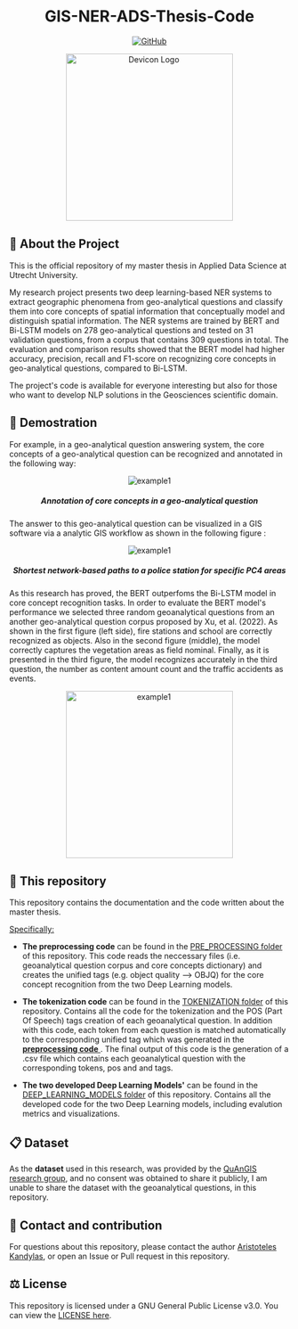 <h1 align="center"> GIS-NER-ADS-Thesis-Code </h1>
<p align="center">
    <a href="/LICENSE">
        <img alt="GitHub" src="https://img.shields.io/badge/License-GPLv3-blue.svg">
    </a>
</p>

<div align="center">
    <a href="/LOGO">
        <img src="https://onekeyresources.milwaukeetool.com/hs-fs/hubfs/GIS-Blog-Header.jpg?width=2309&name=GIS-Blog-Header.jpg" alt="Devicon Logo" height="300" />
    </a>
</div>

## :memo: About the Project
This is the official repository of my master thesis in Applied Data Science at Utrecht University.

My research project presents two deep learning-based NER systems to extract geographic phenomena from geo-analytical questions and classify them into core concepts of spatial information that conceptually model and distinguish spatial information. The NER systems are trained by BERT and Bi-LSTM models on 278 geo-analytical questions and tested on 31 validation questions, from a corpus that contains 309 questions in total. The evaluation and comparison results showed that the BERT model had higher accuracy, precision, recall and F1-score on recognizing core concepts in geo-analytical questions, compared to Bi-LSTM.

The project's code is available for everyone interesting but also for those who want to develop NLP solutions in the Geosciences scientific domain.

## :microscope: Demostration
For example, in a geo-analytical question answering system, the core concepts of a geo-analytical question can be recognized and annotated in the following way:
<p align="center">
<img src="https://user-images.githubusercontent.com/107751800/206797017-61eefa35-82f0-4050-be21-f0c0e852f49f.png" alt="example1"/>
</p>
<h5 align="center"> Annotation of core concepts in a geo-analytical question </h5>

The answer to this geo-analytical question can be visualized in a GIS software via a analytic GIS workflow as shown in the following figure :
<p align="center">
<img src="https://user-images.githubusercontent.com/107751800/206797615-51b13583-72be-4a87-9316-0b0dc0d33b85.png" alt="example1"/>
</p>
<h5 align="center"> Shortest network-based paths to a police station for specific PC4 areas </h5>

As this research has proved, the BERT outperfoms the Bi-LSTM model in core concept recognition tasks. In order to evaluate the BERT model's performance we selected three random geoanalytical questions from an another geo-analytical question corpus proposed by Xu, et al. (2022). As shown in the first figure (left side), fire stations and school are correctly recognized as objects. Also in the second figure (middle), the model correctly captures the vegetation areas as field nominal. Finally, as it is presented in the third figure, the model recognizes accurately in the third question, the number as content amount count and the traffic accidents as events.

<p align="center">
<img src="https://user-images.githubusercontent.com/107751800/206800620-cdbcbfbd-7538-480b-8f5b-a4c04fb3e4e0.png" alt="example1" height="300" />
</p>


## :floppy_disk: This repository
This repository contains the documentation and  the code written about the master thesis.


<ins>Specifically:<ins>

- **The preprocessing code** can be found in the <a href="https://github.com/AristotleKandylas/GIS-NER-ADS-Thesis-Code/blob/main/PRE_PROCESSING" target = "_blank"> PRE_PROCESSING folder</a> of this repository. This code reads the neccessary files (i.e. geoanalytical question corpus and core concepts dictionary) and creates the unified tags (e.g. object quality --> OBJQ) for the core concept recognition from the two Deep Learning models.

- **The tokenization code** can be found in the <a href="https://github.com/AristotleKandylas/GIS-NER-ADS-Thesis-Code/blob/main/TOKENIZATION" target = "_blank"> TOKENIZATION folder</a> of this repository. Contains all the code for the tokenization and the POS (Part Of Speech) tags creation of each geoanalytical question. In addition with this code, each token from each question is matched automatically to the corresponding unified tag which was generated in the <a href="https://github.com/AristotleKandylas/GIS-NER-ADS-Thesis-Code/blob/main/PRE_PROCESSING" target = "_blank"> **preprocessing code** </a>. The final output of this code is the generation of a .csv file which contains each geoanalytical question with the corresponding tokens, pos and and tags. 

- **The two developed Deep Learning Models'** can be found in the <a href="https://github.com/AristotleKandylas/GIS-NER-ADS-Thesis-Code/blob/main/DEEP_LEARNING_MODELS" target = "_blank"> DEEP_LEARNING_MODELS folder</a> of this repository. Contains all the developed code for the two Deep Learning models, including evalution metrics and visualizations.


## :clipboard: **Dataset**

As the **dataset** used in this research, was provided by the <a href="https://github.com/quangis" target = "_blank"> QuAnGIS research group</a>, and no consent was obtained to share it publicly, I am unable to share the dataset with the geoanalytical questions, in this repository.



## :envelope_with_arrow: Contact and contribution

For questions about this repository, please contact the author <a href = "https://github.com/AristotleKandylas" target = "_blank">Aristoteles Kandylas</a>, or open an Issue or Pull request in this repository.



## :balance_scale: License

This repository is licensed under a GNU General Public License v3.0. You can view the <a href= "https://github.com/AristotleKandylas/GIS-NER-ADS-Thesis-Code/blob/main/LICENSE" target = "_blank"> LICENSE here</a>.


